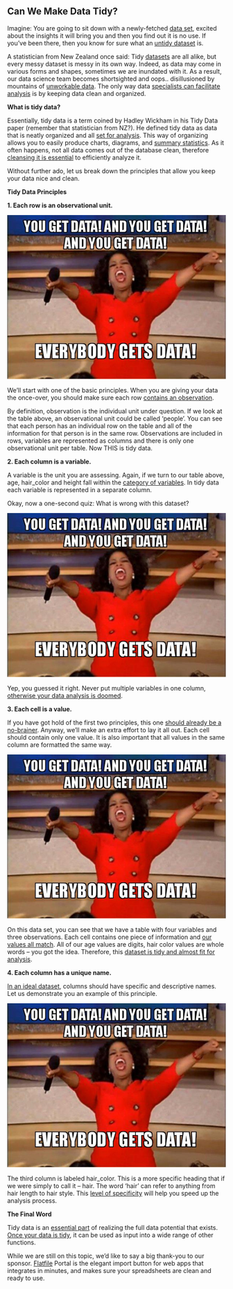 ## Can We Make Data Tidy?

Imagine: You are going to sit down with a newly-fetched [data set](https://hackernoon.com/rare-datasets-for-computer-vision-every-machine-learning-expert-must-work-with-2ddaf52ad862), excited about the insights it will bring you and then you find out it is no use. If you’ve been there, then you know for sure what an [untidy dataset](https://hackernoon.com/tagged/dataset) is.

A statistician from New Zealand once said: Tidy [datasets](https://hackernoon.com/tagged/datasets) are all alike, but every messy dataset is messy in its own way. Indeed, as data may come in various forms and shapes, sometimes we are inundated with it. As a result, our data science team becomes shortsighted and oops.. disillusioned by mountains of [unworkable data](https://hackernoon.com/why-i-decided-to-bring-a-new-cloud-data-warehouse-to-market-dt1d3wqa). The only way data [specialists can facilitate analysis](https://hackernoon.com/tensorflow-vs-keras-comparison-by-building-a-model-for-image-classification-f007f336c519) is by keeping data clean and organized.

**What is tidy data?**

Essentially, tidy data is a term coined by Hadley Wickham in his Tidy Data paper (remember that statistician from NZ?). He defined tidy data as data that is neatly organized and all [set for analysis](https://hackernoon.com/introducing-theholopix50k-dataset-for-image-super-resolution-l95k3unm). This way of organizing allows you to easily produce charts, diagrams, and [summary statistics](https://hackernoon.com/how-this-open-litter-database-will-save-the-planet-iy2e3u3p). As it often happens, not all data comes out of the database clean, therefore [cleansing it is essential](https://hackernoon.com/five-undervalued-data-points-for-emerging-businesses-5c2w3eun) to efficiently analyze it.

Without further ado, let us break down the principles that allow you keep your data nice and clean.

**Tidy Data Principles**

**1. Each row is an observational unit.**

![alt_text](https://github.com/atherdon/newsletters/blob/master/archive/img/memes/october/4/7.jpg "image_tooltip")




We’ll start with one of the basic principles. When you are giving your data the once-over, you should make sure each row [contains an observation](https://hackernoon.com/the-art-of-data-storytelling-how-to-make-your-data-impactful-wa2b3ywd).

By definition, observation is the individual unit under question. If we look at the table above, an observational unit could be called ‘people’. You can see that each person has an individual row on the table and all of the information for that person is in the same row.  Observations are included in rows, variables are represented as columns and there is only one observational unit per table. Now THIS is tidy data.

**2.  Each column is a variable.**

A variable is the unit you are assessing. Again, if we turn to our table above, age, hair_color and height fall within the [category of variables](https://hackernoon.com/top-10-best-web-scraper-and-data-scraping-tools-yn453ymy). In tidy data each variable is represented in a separate column.

Okay, now a one-second quiz: What is wrong with this dataset?


![alt_text](https://github.com/atherdon/newsletters/blob/master/archive/img/memes/october/4/7.jpg "image_tooltip")





Yep, you guessed it right. Never put multiple variables in one column, [otherwise your data analysis is doomed](https://hackernoon.com/getting-started-with-data-visualization-building-a-javascript-scatter-plot-module-0s653yzm).

**3. Each cell is a value.**

If you have got hold of the first two principles, this one [should already be a no-brainer](https://hackernoon.com/creating-a-dataset-sucks-heres-what-ive-learned-to-make-it-a-little-bit-easier-5av3ed1). Anyway, we’ll make an extra effort to lay it all out. Each cell should contain only one value. It is also important that all values in the same column are formatted the same way.


![alt_text](https://github.com/atherdon/newsletters/blob/master/archive/img/memes/october/4/7.jpg "image_tooltip")





On this data set, you can see that we have a table with four variables and three observations. Each cell contains one piece of information and [our values all match](https://hackernoon.com/image-segmentation-architectures-losses-datasets-and-frameworks-sh7e32f4). All of our age values are digits, hair color values are whole words – you got the idea. Therefore, this [dataset is tidy and almost fit for analysis](https://hackernoon.com/document-classification-process-7-pragmatic-approaches-for-small-datasets-c35k3y48).

**4. Each column has a unique name.**

[In an ideal dataset](https://hackernoon.com/google-search-console-now-reports-on-more-types-of-structured-data-w8203eii), columns should have specific and descriptive names. Let us demonstrate you an example of this principle.


![alt_text](https://github.com/atherdon/newsletters/blob/master/archive/img/memes/october/4/7.jpg "image_tooltip")




The third column is labeled hair_color. This is a more specific heading that if we were simply to call it – hair. The word ‘hair’ can refer to anything from hair length to hair style. This [level of specificity](https://hackernoon.com/how-to-monitor-a-forum-for-keywords-using-python-and-aws-lambda-0s3k3y44) will help you speed up the analysis process.

**The Final Word**

Tidy data is an [essential part](https://hackernoon.com/can-data-automation-transform-the-workplace-v6ae3zvr) of realizing the full data potential that exists. [Once your data is tidy](https://hackernoon.com/improve-your-ai-training-data-using-self-agreement-protocols-4x93to8), it can be used as input into a wide range of other functions.

While we are still on this topic, we’d like to say a big thank-you to our sponsor. [Flatfile](https://bit.ly/3kPloFW) Portal is the elegant import button for web apps that integrates in minutes, and makes sure your spreadsheets are clean and ready to use.
